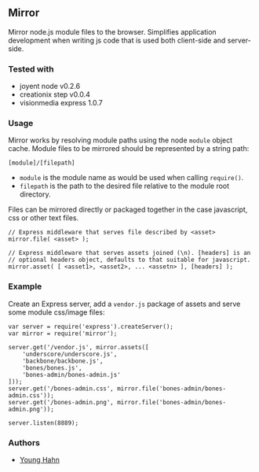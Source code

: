 Mirror
------
Mirror node.js module files to the browser. Simplifies application development
when writing js code that is used both client-side and server-side.

### Tested with

- joyent node v0.2.6
- creationix step v0.0.4
- visionmedia express 1.0.7

### Usage

Mirror works by resolving module paths using the node `module` object cache.
Module files to be mirrored should be represented by a string path:

    [module]/[filepath]

- `module` is the module name as would be used when calling `require()`.
- `filepath` is the path to the desired file relative to the module root
  directory.

Files can be mirrored directly or packaged together in the case javascript,
css or other text files.

    // Express middleware that serves file described by <asset>
    mirror.file( <asset> );

    // Express middleware that serves assets joined (\n). [headers] is an
    // optional headers object, defaults to that suitable for javascript.
    mirror.asset( [ <asset1>, <asset2>, ... <assetn> ], [headers] );

### Example

Create an Express server, add a `vendor.js` package of assets and serve some
module css/image files:

    var server = require('express').createServer();
    var mirror = require('mirror');

    server.get('/vendor.js', mirror.assets([
        'underscore/underscore.js',
        'backbone/backbone.js',
        'bones/bones.js',
        'bones-admin/bones-admin.js'
    ]));
    server.get('/bones-admin.css', mirror.file('bones-admin/bones-admin.css'));
    server.get('/bones-admin.png', mirror.file('bones-admin/bones-admin.png'));

    server.listen(8889);

### Authors

- [Young Hahn](http://github.com/yhahn)

